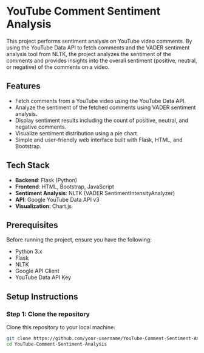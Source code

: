 # YouTube Comment Sentiment Analysis

This project performs sentiment analysis on YouTube video comments. By using the YouTube Data API to fetch comments and the VADER sentiment analysis tool from NLTK, the project analyzes the sentiment of the comments and provides insights into the overall sentiment (positive, neutral, or negative) of the comments on a video.

## Features

- Fetch comments from a YouTube video using the YouTube Data API.
- Analyze the sentiment of the fetched comments using VADER sentiment analysis.
- Display sentiment results including the count of positive, neutral, and negative comments.
- Visualize sentiment distribution using a pie chart.
- Simple and user-friendly web interface built with Flask, HTML, and Bootstrap.

## Tech Stack

- **Backend**: Flask (Python)
- **Frontend**: HTML, Bootstrap, JavaScript
- **Sentiment Analysis**: NLTK (VADER SentimentIntensityAnalyzer)
- **API**: Google YouTube Data API v3
- **Visualization**: Chart.js

## Prerequisites

Before running the project, ensure you have the following:

- Python 3.x
- Flask
- NLTK
- Google API Client
- YouTube Data API Key

## Setup Instructions

### Step 1: Clone the repository

Clone this repository to your local machine:

```bash
git clone https://github.com/your-username/YouTube-Comment-Sentiment-Analysis.git
cd YouTube-Comment-Sentiment-Analysis
